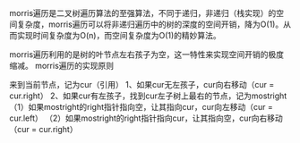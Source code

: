 
morris遍历是二叉树遍历算法的至强算法，不同于递归，非递归（栈实现）的空间复杂度，morris遍历可以将非递归遍历中的树的深度的空间开销，降为O(1)。从而实现时间复杂度为O(n)，而空间复杂度为O(1)的精妙算法。

morris遍历利用的是树的叶节点左右孩子为空，这一特性来实现空间开销的极度缩减。
morris遍历的实现原则

来到当前节点，记为cur（引用）
1、如果cur无左孩子，cur向右移动（cur = cur.right）
2、如果cur有左孩子，找到cur左子树上最右的节点，记为mostright
    （1）如果mostright的right指针指向空，让其指向cur，cur向左移动（cur = cur.left）
    （2）如果mostright的right指针指向cur，让其指向空，cur向右移动（cur = cur.right）
